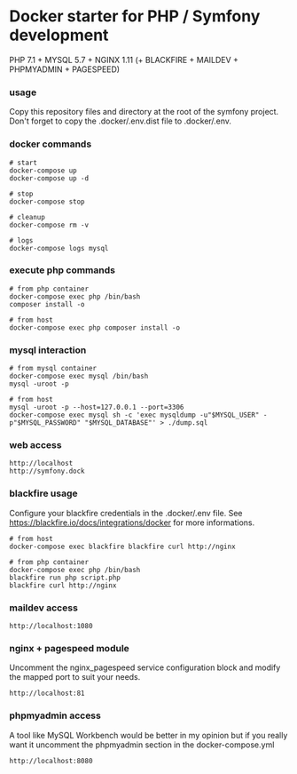 Docker starter for PHP / Symfony development
============================================

PHP 7.1 + MYSQL 5.7 + NGINX 1.11 (+ BLACKFIRE + MAILDEV + PHPMYADMIN + PAGESPEED)

### usage

Copy this repository files and directory at the root of the symfony project. Don't forget to copy the .docker/.env.dist file to .docker/.env.

### docker commands
    
    # start
    docker-compose up
    docker-compose up -d
    
    # stop
    docker-compose stop
    
    # cleanup
    docker-compose rm -v
    
    # logs
    docker-compose logs mysql

### execute php commands

    # from php container
    docker-compose exec php /bin/bash
    composer install -o

    # from host
    docker-compose exec php composer install -o

### mysql interaction
    
    # from mysql container
    docker-compose exec mysql /bin/bash
    mysql -uroot -p

    # from host
    mysql -uroot -p --host=127.0.0.1 --port=3306
    docker-compose exec mysql sh -c 'exec mysqldump -u"$MYSQL_USER" -p"$MYSQL_PASSWORD" "$MYSQL_DATABASE"' > ./dump.sql

### web access

    http://localhost
    http://symfony.dock

### blackfire usage

Configure your blackfire credentials in the .docker/.env file. See https://blackfire.io/docs/integrations/docker for more informations.

    # from host
    docker-compose exec blackfire blackfire curl http://nginx
    
    # from php container
    docker-compose exec php /bin/bash
    blackfire run php script.php
    blackfire curl http://nginx

### maildev access

    http://localhost:1080

### nginx + pagespeed module

Uncomment the nginx_pagespeed service configuration block and modify the mapped port to suit your needs.

    http://localhost:81

### phpmyadmin access

A tool like MySQL Workbench would be better in my opinion but if you really want it uncomment the phpmyadmin section in the docker-compose.yml

    http://localhost:8080
